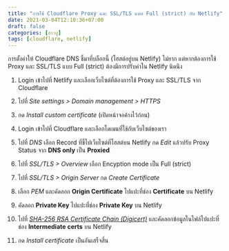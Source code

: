 ```yaml
---
title: "การใช้ Cloudflare Proxy และ SSL/TLS แบบ Full (strict) กับ Netlify"
date: 2021-03-04T12:10:36+07:00
draft: false
categories: [ฮาวทู]
tags: [cloudflare, netlify]
---
```


การตั้งค่าให้ Cloudflare DNS ชี้มาที่บล็อกนี้ (โฮสต์อยู่บน Netlify) ไม่ยาก แต่หากต้องการใช้ Proxy และ SSL/TLS แบบ Full (strict) ต้องมีการปรับค่าใน Netlify นิดนึง <!--more-->

1. Login เข้าไปที่ Netlify และเลือกเว็บไซต์ที่ต้องการใช้ Proxy และ SSL/TLS จาก Cloudflare

2. ไปที่ *Site settings > Domain management > HTTPS*

3. กด *Install custom certificate* (เปิดหน้าจอค้างไว้ก่อน)

4. Login เข้าไปที่ Cloudflare และเลือกโดเมนที่ใช้กับเว็บไซต์ของเรา

5. ไปที่ *DNS* เลือก Record ที่ชี้ไปเว็บไซต์ที่โฮสต์บน Netlify กด *Edit* แล้วปรับ Proxy Status จาก __DNS only__ เป็น __Proxied__

6. ไปที่ *SSL/TLS > Overview* เลือก Encyption mode เป็น Full (strict)

7. ไปที่ *SSL/TLS > Origin Server* กด *Create Certificate*

8. เลือก *PEM* และคัดลอก __Origin Certificate__ ไปแปะที่ช่อง __Certificate__ บน Netlify

9. คัดลอก __Private Key__ ไปแปะที่ช่อง __Private Key__ บน Netlify

10. ไปที่ *[SHA-256 RSA Certificate Chain (Digicert)](https://crt.sh/?d=2392142934)* และคัดลอกข้อมูลในไฟล์ไปแปะที่ช่อง __Intermediate certs__ บน Netlify

11. กด *Install certificate* เป็นอันเสร็จสิ้น